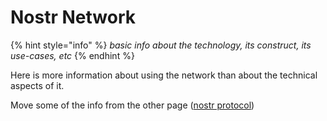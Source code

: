 # Nostr Network

{% hint style="info" %}
_basic info about the technology, its construct, its use-cases, etc_
{% endhint %}

Here is more information about using the network than about the technical aspects of it.&#x20;

Move some of the info from the other page ([nostr protocol](../decentralised-tech/nostr-protocol.md))&#x20;

